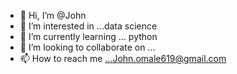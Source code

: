 - 👋 Hi, I’m @John
- 👀 I’m interested in ...data science
- 🌱 I’m currently learning ... python
- 💞️ I’m looking to collaborate on ...
- 📫 How to reach me ...John.omale619@gmail.com

<!---
Jomal5/Jomal5 is a ✨ special ✨ repository because its `README.md` (this file) appears on your GitHub profile.
You can click the Preview link to take a look at your changes.
--->
